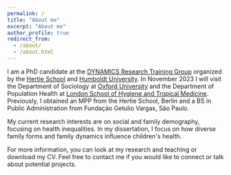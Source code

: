 ```yaml
---
permalink: /
title: "About me"
excerpt: "About me"
author_profile: true
redirect_from: 
  - /about/
  - /about.html
---
```

I am a PhD candidate at the [DYNAMICS Research Training Group](https://www.sowi.hu-berlin.de/en/dynamics/) organized by the [Hertie School](https://www.hertie-school.org/en/) and [Humboldt University](https://www.sowi.hu-berlin.de/en/dynamics/people/doctoral-researchers2/fourth-cohort/stefania-molina). In November 2023 I will visit the Department of Sociology at [Oxford University](https://www.sociology.ox.ac.uk/) and the Department of Population Health at [London School of Hygiene and Tropical Medicine](https://www.lshtm.ac.uk/research/faculties/eph/department-population-health). Previously, I obtained an MPP from the Hertie School, Berlin and a BS in Public Administration from Fundação Getulio Vargas, São Paulo.

My current research interests are on social and family demography, focusing on health inequalities. In my dissertation, I focus on how diverse family forms and family dynamics influence children's health.  

For more information, you can look at my research and teaching or download my CV. Feel free to contact me if you would like to connect or talk about potential projects.
